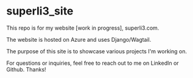 # superli3_site

This repo is for my website [work in progress], superli3.com.

The website is hosted on Azure and uses Django/Wagtail.

The purpose of this site is to showcase various projects I'm working on.

For questions or inquiries, feel free to reach out to me on LinkedIn or Github. Thanks!
